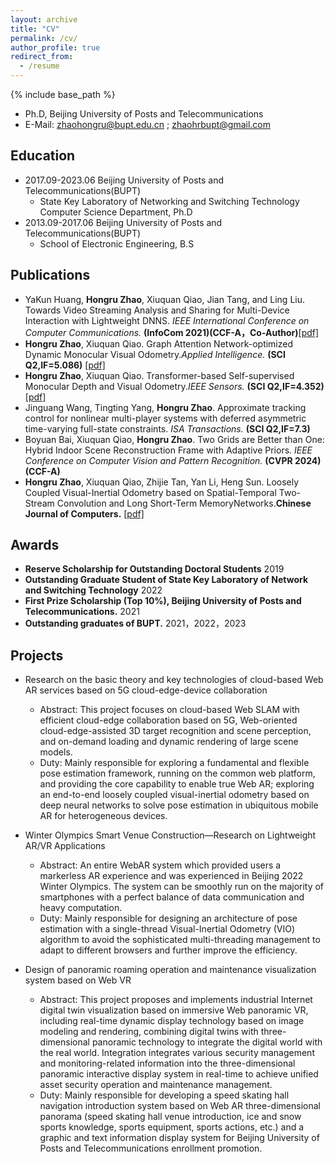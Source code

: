 ```yaml
---
layout: archive
title: "CV"
permalink: /cv/
author_profile: true
redirect_from:
  - /resume
---
```


{% include base_path %}

- Ph.D, Beijing University of Posts and Telecommunications
- E-Mail: zhaohongru@bupt.edu.cn ; zhaohrbupt@gmail.com

## Education

- 2017.09-2023.06 Beijing University of Posts and Telecommunications(BUPT)
  - State Key Laboratory of Networking and Switching Technology Computer Science Department, Ph.D
- 2013.09-2017.06 Beijing University of Posts and Telecommunications(BUPT)
  - School of Electronic Engineering, B.S


## Publications
- YaKun Huang, **Hongru Zhao**, Xiuquan Qiao, Jian Tang, and Ling Liu. Towards Video Streaming Analysis and Sharing for Multi-Device Interaction with Lightweight DNNS. *IEEE International Conference on Computer Communications.* **(InfoCom 2021)(CCF-A，Co-Author)**[[pdf]](https://ieeexplore.ieee.org/document/9488846)
- **Hongru Zhao**, Xiuquan Qiao. Graph Attention Network-optimized Dynamic Monocular Visual Odometry.*Applied Intelligence.* **(SCI Q2,IF=5.086)** [[pdf]](https://link.springer.com/article/10.1007/s10489-023-04687-1)
- **Hongru Zhao**, Xiuquan Qiao. Transformer-based Self-supervised Monocular Depth and Visual Odometry.*IEEE Sensors.* **(SCI Q2,IF=4.352)** [[pdf]](https://ieeexplore.ieee.org/document/9979761)
- Jinguang Wang, Tingting Yang, **Hongru Zhao**. Approximate tracking control for nonlinear multi-player systems with deferred asymmetric time-varying full-state constraints. *ISA Transactions.* **(SCI Q2,IF=7.3)** 
- Boyuan Bai, Xiuquan Qiao, **Hongru Zhao**. Two Grids are Better than One: Hybrid Indoor Scene Reconstruction Frame with Adaptive Priors. *IEEE Conference on Computer Vision and Pattern Recognition.* **(CVPR 2024)(CCF-A)**
- **Hongru Zhao**, Xiuquan Qiao, Zhijie Tan, Yan Li, Heng Sun. Loosely Coupled Visual-Inertial Odometry based on Spatial-Temporal Two-Stream Convolution and Long Short-Term MemoryNetworks.**Chinese Journal of Computers.** [[pdf]](http://cjc.ict.ac.cn/online/bfpub/zhr-2022315142248.pdf)


## Awards

- **Reserve Scholarship for Outstanding Doctoral Students** 2019
- **Outstanding Graduate Student of State Key Laboratory of Network and Switching Technology** 2022
- **First Prize Scholarship (Top 10%), Beijing University of Posts and Telecommunications.** 2021
-  **Outstanding graduates of BUPT.** 2021，2022，2023


## Projects
- Research on the basic theory and key technologies of cloud-based Web AR services based on 5G cloud-edge-device collaboration

  - Abstract: This project focuses on cloud-based Web SLAM with efficient cloud-edge collaboration based on 5G, Web-oriented cloud-edge-assisted 3D target recognition and scene perception, and on-demand loading and dynamic rendering of large scene models.
  - Duty: Mainly responsible for exploring a fundamental and flexible pose estimation framework, running on the common web platform, and providing the core capability to enable true Web AR; exploring an end-to-end loosely coupled visual-inertial odometry based on deep neural networks to solve pose estimation in ubiquitous mobile AR for heterogeneous devices.


- Winter Olympics Smart Venue Construction—Research on Lightweight AR/VR Applications
  - Abstract: An entire WebAR system which provided users a markerless AR experience and was experienced in Beijing
2022 Winter Olympics. The system can be smoothly run on the majority of smartphones with a perfect balance of data communication and heavy computation.
  - Duty: Mainly responsible for designing an architecture of pose estimation with a single-thread Visual-Inertial Odometry (VIO) algorithm to avoid the sophisticated multi-threading management to adapt to different browsers and further improve the efficiency. 

- Design of panoramic roaming operation and maintenance visualization system based on Web VR
  - Abstract: This project proposes and implements industrial Internet digital twin visualization based on immersive Web panoramic VR, including real-time dynamic display technology based on image modeling and rendering, combining digital twins with three-dimensional panoramic technology to integrate the digital world with the real world. Integration integrates various security management and monitoring-related information into the three-dimensional panoramic interactive display system in real-time to achieve unified asset security operation and maintenance management.
  - Duty: Mainly responsible for developing a speed skating hall navigation introduction system based on Web AR three-dimensional panorama (speed skating hall venue introduction, ice and snow sports knowledge, sports equipment, sports actions, etc.) and a graphic and text information display system for Beijing University of Posts and Telecommunications enrollment promotion.


<!-- - 第五届雏雁计划 智能衣柜 雏雁计划优秀项目
该智能衣柜内置护衣功能，通过在其内部加入温度传感器、湿度感应器和智能控温控湿模块实现了对衣柜内部相应参数的调整;同时通过手机联网，使app能够查询到实时的天气与气温状况，并通过对“库”内的衣物进行检索，为使用人推荐今日适合穿搭衣物.
 主要负责算法
- 基于深度学习的北邮人学习助手 雏雁计划决赛

主要负责算法、后端
- 记忆宫殿---基于区块链的数字墓志铭系统 研创、大创评级A

主要负责后端
- 基于对抗学习的模型水印及鲁棒性 大创评级A、国家级


主要负责算法、论文撰写
- 通信领域学科知识图谱 研创评级A、北京市优秀教改项目


主要负责知识图谱构建、数据清洗、图谱融合等工作以及图谱融合论文撰写
 -->










